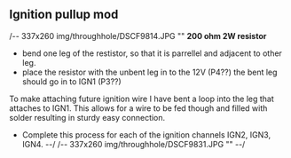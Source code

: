 ## Ignition pullup mod

/-- 337x260 img/throughhole/DSCF9814.JPG "" **200 ohm 2W resistor**

- bend one leg of the restistor, so that it is parrellel and adjacent to other leg.
- place the resistor with the unbent leg in to the 12V (P4??) the bent leg should go in to IGN1 (P3??)

To make attaching future ignition wire I have bent a loop into the leg that attaches to IGN1. This allows for a wire to be fed though and filled with solder resulting in sturdy easy connection.
 	
- Complete this process for each of the ignition channels IGN2, IGN3, IGN4. 
--/
/-- 337x260 img/throughhole/DSCF9831.JPG "" --/
